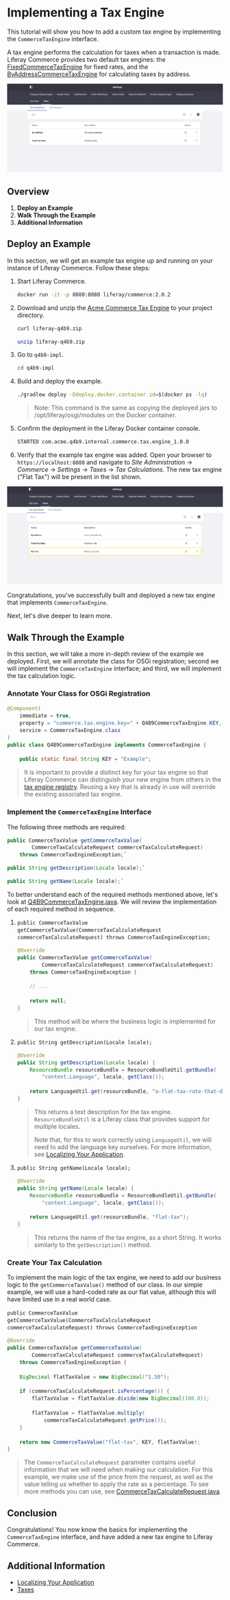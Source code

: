 # Implementing a Tax Engine

This tutorial will show you how to add a custom tax engine by implementing the `CommerceTaxEngine` interface.

A tax engine performs the calculation for taxes when a transaction is made. Liferay Commerce provides two default tax engines: the [FixedCommerceTaxEngine](https://raw.githubusercontent.com/liferay/com-liferay-commerce/7.1.x/commerce-tax-engine-fixed-service/src/main/java/com/liferay/commerce/tax/engine/fixed/internal/engine/FixedCommerceTaxEngine.java) for fixed rates, and the [ByAddressCommerceTaxEngine](https://raw.githubusercontent.com/liferay/com-liferay-commerce/7.1.x/commerce-tax-engine-fixed-service/src/main/java/com/liferay/commerce/tax/engine/fixed/internal/engine/ByAddressCommerceTaxEngine.java) for calculating taxes by address.

![Out of the box tax engines](./images/01.png "Out of the box tax engines")

## Overview

1. **Deploy an Example**
1. **Walk Through the Example**
1. **Additional Information**

## Deploy an Example

In this section, we will get an example tax engine up and running on your instance of Liferay Commerce. Follow these steps:

1. Start Liferay Commerce.

    ```bash
    docker run -it -p 8080:8080 liferay/commerce:2.0.2
    ```

1. Download and unzip the [Acme Commerce Tax Engine]() to your project directory.

    ```bash
    curl liferay-q4b9.zip
    ```

    ```bash
    unzip liferay-q4b9.zip
    ```

1. Go to `q4b9-impl`.

    ```bash
    cd q4b9-impl
    ```

1. Build and deploy the example.

    ```bash
    ./gradlew deploy -Ddeploy.docker.container.id=$(docker ps -lq)
    ```

    >Note: This command is the same as copying the deployed jars to /opt/liferay/osgi/modules on the Docker container.

1. Confirm the deployment in the Liferay Docker container console.

    ```bash
    STARTED com.acme.q4b9.internal.commerce.tax.engine_1.0.0
    ```

1. Verify that the example tax engine was added. Open your browser to `https://localhost:8080` and navigate to _Site Administration_ → _Commerce_ → _Settings_ → _Taxes_ → _Tax Calculations_. The new tax engine ("Flat Tax") will be present in the list shown.

![New tax engine](./images/02.png "New tax engine")

Congratulations, you've successfully built and deployed a new tax engine that implements `CommerceTaxEngine`.

Next, let's dive deeper to learn more.

## Walk Through the Example

In this section, we will take a more in-depth review of the example we deployed. First, we will annotate the class for OSGi registration; second we will implement the `CommerceTaxEngine` interface; and third, we will implement the tax calculation logic.

### Annotate Your Class for OSGi Registration

```java
@Component(
    immediate = true,
    property = "commerce.tax.engine.key=" + Q4B9CommerceTaxEngine.KEY,
    service = CommerceTaxEngine.class
)
public class Q4B9CommerceTaxEngine implements CommerceTaxEngine {

    public static final String KEY = "Example";
```

> It is important to provide a distinct key for your tax engine so that Liferay Commerce can distinguish your new engine from others in the [tax engine registry](https://raw.githubusercontent.com/liferay/com-liferay-commerce/7.1.x/commerce-service/src/main/java/com/liferay/commerce/internal/util/CommerceTaxEngineRegistryImpl.java). Reusing a key that is already in use will override the existing associated tax engine.

### Implement the `CommerceTaxEngine` Interface

The following three methods are required:

```java
public CommerceTaxValue getCommerceTaxValue(
        CommerceTaxCalculateRequest commerceTaxCalculateRequest)
    throws CommerceTaxEngineException;`
```

```java
public String getDescription(Locale locale);`
```

```java
public String getName(Locale locale);`
```

To better understand each of the required methods mentioned above, let's look at [Q4B9CommerceTaxEngine.java](./liferay-q4b9.zip/q4b9-impl/src/main/java/com/acme/q4b9/internal/commerce/tax/engine/Q4B9CommerceTaxEngine.java). We will review the implementation of each required method in sequence.

1. `public CommerceTaxValue getCommerceTaxValue(CommerceTaxCalculateRequest commerceTaxCalculateRequest) throws CommerceTaxEngineException;`

    ```java
    @Override
    public CommerceTaxValue getCommerceTaxValue(
            CommerceTaxCalculateRequest commerceTaxCalculateRequest)
        throws CommerceTaxEngineException {

        // ...

        return null;
    }
    ```

    > This method will be where the business logic is implemented for our tax engine.

1. `public String getDescription(Locale locale);`

    ```java
    @Override
    public String getDescription(Locale locale) {
        ResourceBundle resourceBundle = ResourceBundleUtil.getBundle(
            "content.Language", locale, getClass());

        return LanguageUtil.get(resourceBundle, "a-flat-tax-rate-that-does-not-adjust");
    }
    ```

    > This returns a text description for the tax engine. `ResourceBundleUtil` is a Liferay class that provides support for multiple locales.
    >
    > Note that, for this to work correctly using `LanguageUtil`, we will need to add the language key ourselves. For more information, see [Localizing Your Application](https://help.liferay.com/hc/en-us/articles/360018168251-Localizing-Your-Application).

1. `public String getName(Locale locale);`

    ```java
    @Override
    public String getName(Locale locale) {
        ResourceBundle resourceBundle = ResourceBundleUtil.getBundle(
            "content.Language", locale, getClass());

        return LanguageUtil.get(resourceBundle, "flat-tax");
    }
    ```

    > This returns the name of the tax engine, as a short String. It works similarly to the `getDescription()` method.

### Create Your Tax Calculation

To implement the main logic of the tax engine, we need to add our business logic to the `getCommerceTaxValue()` method of our class. In our simple example, we will use a hard-coded rate as our flat value, although this will have limited use in a real world case.

`public CommerceTaxValue getCommerceTaxValue(CommerceTaxCalculateRequest commerceTaxCalculateRequest) throws CommerceTaxEngineException`

```java
@Override
public CommerceTaxValue getCommerceTaxValue(
        CommerceTaxCalculateRequest commerceTaxCalculateRequest)
    throws CommerceTaxEngineException {

    BigDecimal flatTaxValue = new BigDecimal("1.50");

    if (commerceTaxCalculateRequest.isPercentage()) {
        flatTaxValue = flatTaxValue.divide(new BigDecimal(100.0));

        flatTaxValue = flatTaxValue.multiply(
            commerceTaxCalculateRequest.getPrice());
    }

    return new CommerceTaxValue("flat-tax", KEY, flatTaxValue);
}
```

> The `CommerceTaxCalculateRequest` parameter contains useful information that we will need when making our calculation. For this example, we make use of the price from the request, as well as the value telling us whether to apply the rate as a percentage. To see more methods you can use, see [CommerceTaxCalculateRequest.java](https://raw.githubusercontent.com/liferay/com-liferay-commerce/7.1.x/commerce-api/src/main/java/com/liferay/commerce/tax/CommerceTaxCalculateRequest.java).

## Conclusion

Congratulations! You now know the basics for implementing the `CommerceTaxEngine` interface, and have added a new tax engine to Liferay Commerce.

## Additional Information

* [Localizing Your Application](https://help.liferay.com/hc/en-us/articles/360018168251-Localizing-Your-Application)
* [Taxes](https://commerce.liferay.dev/user-guide/-/knowledge_base/user/taxes)
